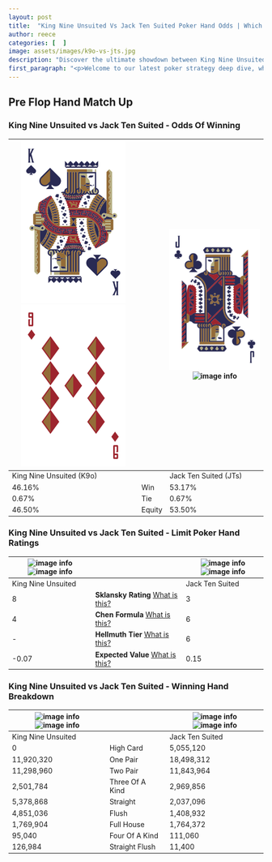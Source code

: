 ```yaml
---
layout: post
title:  "King Nine Unsuited Vs Jack Ten Suited Poker Hand Odds | Which Is The Better Hand In Poker? A Complete Guide"
author: reece
categories: [  ]
image: assets/images/k9o-vs-jts.jpg
description: "Discover the ultimate showdown between King Nine Unsuited and Jack Ten Suited in poker! Uncover the odds, strategies, and scenarios where one hand triumphs over the other. Get ready to up your poker game with this thrilling analysis."
first_paragraph: "<p>Welcome to our latest poker strategy deep dive, where we're pitting two distinct hands against each other in a high-stakes showdown: King Nine Unsuited vs Jack Ten Suited.</p><p>In the dynamic world of poker, every decision counts, and knowing which hand holds the upper hand is key to your success at the table.</p><p>In this article, we'll dissect these two hands, explore the scenarios where one dominates the other, and equip you with the knowledge to make strategic choices that can tip the odds in your favor.</p><p>Get ready to unravel the intriguing dynamics of these poker hands and elevate your game to new heights.</p>"
---
```




[comment]: # (sp0)

## Pre Flop Hand Match Up

<div class="table hand-ratings" markdown="1"> 



### King Nine Unsuited vs Jack Ten Suited - Odds Of Winning


    
| ![image info](assets/images/hand1/k.png) ![image info](assets/images/hand1/9o.png) |  | ![image info](assets/images/hand2/j.png) ![image info](assets/images/hand2/ts.png) |
| -------- | -------- | -------- |
| King Nine Unsuited (K9o) |  | Jack Ten Suited (JTs) |
| 46.16% | Win | 53.17% |
| 0.67% | Tie | 0.67% |
| 46.50% | Equity | 53.50% |




[comment]: # (sp1)



### King Nine Unsuited vs Jack Ten Suited - Limit Poker Hand Ratings


    
| ![image info](https://www.riverpairs.com/assets/images/hand1/k.png) ![image info](https://www.riverpairs.com/assets/images/hand1/9o.png) |  | ![image info](https://www.riverpairs.com/assets/images/hand2/j.png) ![image info](https://www.riverpairs.com/assets/images/hand2/ts.png) |
| -------- | -------- | -------- |
| King Nine Unsuited |  | Jack Ten Suited |
| 8 | **Sklansky Rating** [What is this?](/sklansky-rating-explained) | 3 |
| 4 | **Chen Formula** [What is this?](/chen-formula-explained) | 6 |
| - | **Hellmuth Tier** [What is this?](/Hellmuth-tier-explained) | 6 |
| -0.07 | **Expected Value** [What is this?](/expected-value-explained) | 0.15 |




[comment]: # (sp2)



### King Nine Unsuited vs Jack Ten Suited - Winning Hand Breakdown


    
| ![image info](https://www.riverpairs.com/assets/images/hand1/k.png) ![image info](https://www.riverpairs.com/assets/images/hand1/9o.png) |  | ![image info](https://www.riverpairs.com/assets/images/hand2/j.png) ![image info](https://www.riverpairs.com/assets/images/hand2/ts.png) |
| -------- | -------- | -------- |
| King Nine Unsuited |  | Jack Ten Suited |
| 0 | High Card | 5,055,120 |
| 11,920,320 | One Pair | 18,498,312 |
| 11,298,960 | Two Pair | 11,843,964 |
| 2,501,784 | Three Of A Kind | 2,969,856 |
| 5,378,868 | Straight | 2,037,096 |
| 4,851,036 | Flush | 1,408,932 |
| 1,769,904 | Full House | 1,764,372 |
| 95,040 | Four Of A Kind | 111,060 |
| 126,984 | Straight Flush | 11,400 |




[comment]: # (sp3)



</div>

[comment]: # (sp4)



[comment]: # (sp5)


